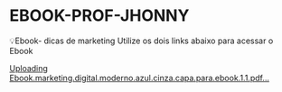 # EBOOK-PROF-JHONNY
:bulb:Ebook- dicas de marketing
Utilize os dois links abaixo para acessar o Ebook

[Uploading Ebook.marketing.digital.moderno.azul.cinza.capa.para.ebook.1.1.pdf…]()

